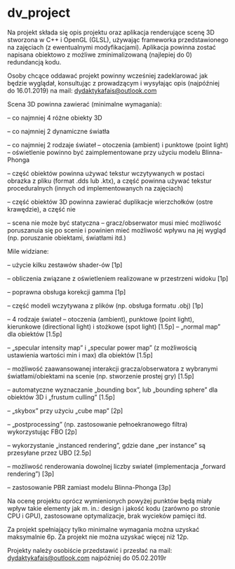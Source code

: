 # dv_project

Na projekt składa się opis projektu oraz aplikacja renderujące scenę 3D stworzona w C++ i OpenGL (GLSL), używając frameworka przedstawionego na zajęciach (z ewentualnymi modyfikacjami). Aplikacja powinna zostać napisana obiektowo z możliwe zminimalizowaną (najlepiej do 0) redundancją kodu.

Osoby chcące oddawać projekt powinny wcześniej zadeklarować jak będzie wyglądał, konsultując z prowadzącym i wysyłając opis (najpóźniej do 16.01.2019) na mail: dydaktykafais@outlook.com

Scena 3D powinna zawierać (minimalne wymagania):

– co najmniej 4 różne obiekty 3D

– co najmniej 2 dynamiczne światła

– co najmniej 2 rodzaje świateł – otoczenia (ambient) i punktowe (point light) – oświetlenie powinno być zaimplementowane przy użyciu modelu Blinna-Phonga

– część obiektów powinna używać tekstur wczytywanych w postaci obrazka z pliku (format .dds lub .ktx), a część powinna używać tekstur proceduralnych (innych od implementowanych na zajęciach)

– część obiektów 3D powinna zawierać duplikacje wierzchołków (ostre krawędzie), a część nie

– scena nie może być statyczna – gracz/obserwator musi mieć możliwość poruszanuia się po scenie i powinien mieć możliwość wpływu na jej wygląd (np. poruszanie obiektami, światłami itd.)

Mile widziane:

– użycie kilku zestawów shader-ów [1p]

– obliczenia związane z oświetleniem realizowane w przestrzeni widoku [1p]

– poprawna obsługa korekcji gamma [1p]

– część modeli wczytywana z plików (np. obsługa formatu .obj) [1p]

– 4 rodzaje świateł – otoczenia (ambient), punktowe (point light), kierunkowe (directional light) i stożkowe (spot light) [1.5p]
– „normal map” dla obiektów [1.5p]

– „specular intensity map” i „specular power map” (z możliwością ustawienia wartości min i max) dla obiektów [1.5p]

– możliwość zaawansowanej interakcji gracza/obserwatora z wybranymi światłami/obiektami na scenie (np. stworzenie prostej gry) [1.5p]

– automatyczne wyznaczanie „bounding box”, lub „bounding sphere” dla obiektów 3D i „frustum culling” [1.5p]

– „skybox” przy użyciu „cube map” [2p]

– „postprocessing” (np. zastosowanie pełnoekranowego filtra) wykorzystując FBO [2p]

– wykorzystanie „instanced rendering”, gdzie dane „per instance” są przesyłane przez UBO [2.5p]

– możliwość renderowania dowolnej liczby swiateł (implementacja „forward rendering”) [3p]

– zastosowanie PBR zamiast modelu Blinna-Phonga [3p]

Na ocenę projektu oprócz wymienionych powyżej punktów będą miały wpływ takie elementy jak m. in.: design i jakość kodu (zarówno po stronie CPU i GPU), zastosowane optymalizacje, brak wycieków pamięci itd.

Za projekt spełniający tylko minimalne wymagania można uzyskać maksymalnie 6p. Za projekt nie można uzyskać więcej niż 12p.

Projekty należy osobiście przedstawić i przesłać na mail: dydaktykafais@outlook.com najpóźniej do 05.02.2019r 
